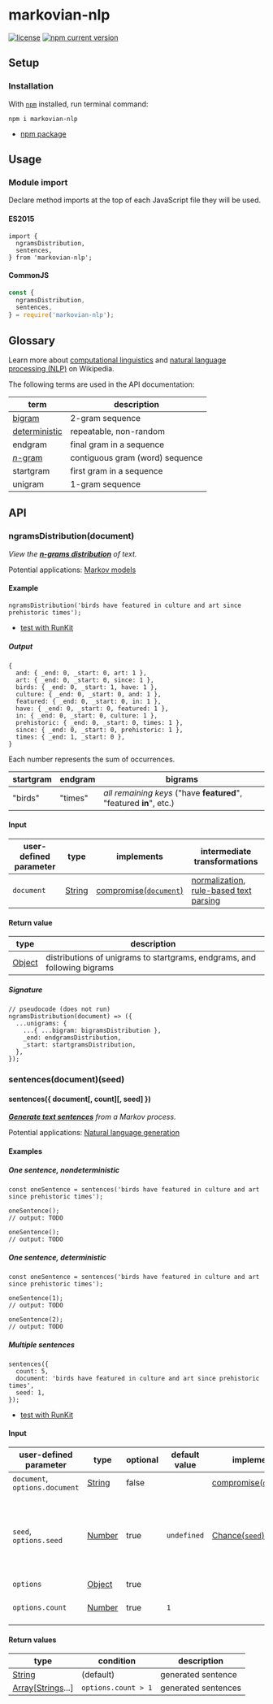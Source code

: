 # markovian-nlp
[![license][shields license]][markovian-nlp license]
[![npm current version][shields npm]][npm markovian-nlp]

## Setup
### Installation
With [`npm`][npm install] installed, run terminal command:
```shell
npm i markovian-nlp
```
* [npm package][npm markovian-nlp]

## Usage
### Module import
Declare method imports at the top of each JavaScript file they will be used.

#### ES2015
```es6
import {
  ngramsDistribution,
  sentences,
} from 'markovian-nlp';
```

#### CommonJS
```javascript
const {
  ngramsDistribution,
  sentences,
} = require('markovian-nlp');
```

## Glossary
Learn more about [computational linguistics][wikipedia computational linguistics] and [natural language processing (NLP)][wikipedia natural language processing] on Wikipedia.

The following terms are used in the API documentation:

term | description
---- | ---
[bigram][wikipedia bigram] | 2-gram sequence
[deterministic][wikipedia deterministic system] | repeatable, non-random
endgram | final gram in a sequence
[_n_-gram][wikipedia n-gram] | contiguous gram (word) sequence
startgram | first gram in a sequence
unigram | 1-gram sequence

## API
### ngramsDistribution(document)
_View the [__n-grams distribution__][wikipedia n-gram] of text._

Potential applications: [Markov models][wikipedia markov model]

#### Example
```es6
ngramsDistribution('birds have featured in culture and art since prehistoric times');
```
* [test with RunKit][runkit markovian-nlp]

##### Output
```es6
{
  and: { _end: 0, _start: 0, art: 1 },
  art: { _end: 0, _start: 0, since: 1 },
  birds: { _end: 0, _start: 1, have: 1 },
  culture: { _end: 0, _start: 0, and: 1 },
  featured: { _end: 0, _start: 0, in: 1 },
  have: { _end: 0, _start: 0, featured: 1 },
  in: { _end: 0, _start: 0, culture: 1 },
  prehistoric: { _end: 0, _start: 0, times: 1 },
  since: { _end: 0, _start: 0, prehistoric: 1 },
  times: { _end: 1, _start: 0 },
}
```
Each number represents the sum of occurrences.

startgram | endgram | bigrams
--------- | ------- | -------
"birds" | "times" | _all remaining keys_ ("have **featured**", "featured **in**", etc.)

#### Input
user-defined parameter | type | implements | intermediate transformations
---------------------- | ---- | ---------- | ----------------------------
`document` | [String][mdn string] | [compromise(`document`)][npm compromise] | [normalization][compromise normalization], [rule-based text parsing][wikipedia rule-based system]

#### Return value
type | description
---- | -----------
[Object][mdn object] | distributions of unigrams to startgrams, endgrams, and following bigrams

##### Signature
```es6
// pseudocode (does not run)
ngramsDistribution(document) => ({
  ...unigrams: {
    ...{ ...bigram: bigramsDistribution },
    _end: endgramsDistribution,
    _start: startgramsDistribution,
  },
});
```

### sentences(document)(seed)
#### sentences({ document[, count][, seed] })
_[**Generate text sentences**][wikipedia markov text generators] from a Markov process._

Potential applications: [Natural language generation][wikipedia natural language generation]

#### Examples
##### One sentence, nondeterministic
```es6
const oneSentence = sentences('birds have featured in culture and art since prehistoric times');

oneSentence();
// output: TODO

oneSentence();
// output: TODO
```

##### One sentence, deterministic
```es6
const oneSentence = sentences('birds have featured in culture and art since prehistoric times');

oneSentence(1);
// output: TODO

oneSentence(2);
// output: TODO
```

##### Multiple sentences
```es6
sentences({
  count: 5,
  document: 'birds have featured in culture and art since prehistoric times',
  seed: 1,
});
```

* [test with RunKit][runkit markovian-nlp]

#### Input
user-defined parameter | type | optional | default value | implements | description
---------------------- | ---- | -------- | ------------- | ---------- | -----------
`document`, `options.document` | [String][mdn string] | false | | [compromise(`document`)][npm compromise] | Text.
`seed`, `options.seed` | [Number][mdn number] | true | `undefined` | [Chance(`seed`)][chance seed] | Leave `undefined` (default) for nondeterministic results, or specify a numeric seed for deterministic results.
`options` | [Object][mdn object] | true | | |
`options.count` | [Number][mdn number] | true |`1` | | Number of sentences to output.

#### Return values
type | condition | description
---- | --------- | -----------
[String][mdn string] | (default) | generated sentence
[Array][mdn array][[Strings][mdn string]...] | `options.count > 1` | generated sentences

[chance seed]: https://chancejs.com/usage/seed.html
    (chance: seed usage)
[compromise normalization]: https://github.com/spencermountain/compromise/wiki/How-it-Works#3-normalization
    (compromise wiki: How normalization works)
[markovian-nlp license]: LICENSE
    (markovian-nlp license)
[npm compromise]: https://www.npmjs.com/package/compromise
    (npm: compromise)
[npm install]: https://www.npmjs.com/get-npm
    (npm: install npm with Node.js)
[npm markovian-nlp]: https://www.npmjs.com/package/markovian-nlp
    (npm: markovian-nlp)
[mdn array]: https://developer.mozilla.org/en-US/docs/Web/JavaScript/Reference/Global_Objects/Array
    (MDN JavaScript reference: Array)
[mdn number]: https://developer.mozilla.org/en-US/docs/Web/JavaScript/Reference/Global_Objects/Number
    (MDN JavaScript reference: Number)
[mdn object]: https://developer.mozilla.org/en-US/docs/Web/JavaScript/Reference/Global_Objects/Object
    (MDN JavaScript reference: Object)
[mdn string]: https://developer.mozilla.org/en-US/docs/Web/JavaScript/Reference/Global_Objects/String
    (MDN JavaScript reference: String)
[runkit markovian-nlp]: https://npm.runkit.com/markovian-nlp
    (RunKit+npm: test markovian-nlp)
[shields license]: https://img.shields.io/npm/l/markovian-nlp.svg
[shields npm]: https://img.shields.io/npm/v/markovian-nlp.svg
[wikipedia bigram]: https://en.wikipedia.org/wiki/Bigram
    (Wikipedia: Bigram)
[wikipedia computational linguistics]: https://en.wikipedia.org/wiki/Computational_linguistics
    (Wikipedia: Computational linguistics)
[wikipedia deterministic system]: https://en.wikipedia.org/wiki/Deterministic_system
    (Wikipedia: Deterministic system)
[wikipedia markov model]: https://en.wikipedia.org/wiki/Markov_model
    (Wikipedia: Markov model)
[wikipedia markov text generators]: https://en.wikipedia.org/wiki/Markov_chain#Markov_text_generators
    (Wikipedia: Markov text generators)
[wikipedia n-gram]: https://en.wikipedia.org/wiki/N-gram
    (Wikipedia: n-gram)
[wikipedia natural language generation]: https://en.wikipedia.org/wiki/Natural_language_generation
    (Wikipedia: Natural language generation)
[wikipedia natural language processing]: https://en.wikipedia.org/wiki/Natural_language_processing
    (Wikipedia: Natural language processing)
[wikipedia rule-based system]: https://en.wikipedia.org/wiki/Rule-based_system
    (Wikipedia: Rule-based system)
